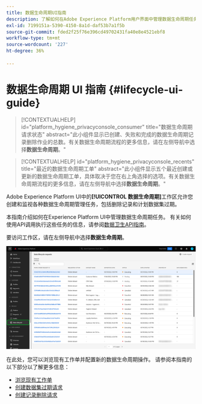 ```yaml
---
title: 数据生命周期UI指南
description: 了解如何在Adobe Experience Platform用户界面中管理数据生命周期任务。
exl-id: 7199151a-5390-4150-8a1d-daf53b7a1f5b
source-git-commit: fded2f25f76e396cd49702431fa40e8e4521ebf8
workflow-type: tm+mt
source-wordcount: '227'
ht-degree: 36%

---
```


# 数据生命周期 UI 指南 {#lifecycle-ui-guide}

>[!CONTEXTUALHELP]
>id="platform_hygiene_privacyconsole_consumer"
>title="数据生命周期请求状态"
>abstract="此小组件显示已创建、失败和完成的数据生命周期记录删除作业的总数。有关数据生命周期流程的更多信息，请在左侧导航中选择&#x200B;**数据生命周期**。"

>[!CONTEXTUALHELP]
>id="platform_hygiene_privacyconsole_recents"
>title="最近的数据生命周期工单"
>abstract="此小组件显示五个最近创建或更新的数据生命周期工单，具体取决于您在右上角选择的选项。有关数据生命周期流程的更多信息，请在左侧导航中选择&#x200B;**数据生命周期**。"

Adobe Experience Platform UI中的&#x200B;**[!UICONTROL 数据生命周期]**&#x200B;工作区允许您创建和监视各种数据生命周期管理任务，包括删除记录和计划数据集过期。

本指南介绍如何在Experience Platform UI中管理数据生命周期任务。 有关如何使用API调用执行这些任务的信息，请参阅[数据卫生API指南](../api/overview.md)。

要访问工作区，请在左侧导航中选择&#x200B;**数据生命周期**。

![Experience Platform UI中的[!UICONTROL 数据生命周期]工作区，左侧导航中突出显示[!UICONTROL 数据生命周期]。](../images/ui/overview/home.png)

在此处，您可以浏览现有工作单并配置新的数据生命周期操作。 请参阅本指南的以下部分以了解更多信息：

* [浏览现有工作单](./browse.md)
* [创建数据集过期请求](./dataset-expiration.md)
* [创建记录删除请求](./record-delete.md)
